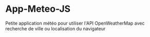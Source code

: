 # App-Meteo-JS

Petite application météo pour utiliser l'API OpenWeatherMap avec recherche de ville ou localisation du navigateur
